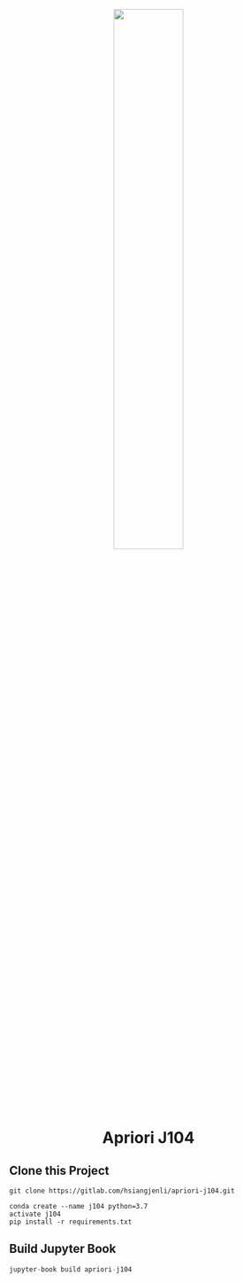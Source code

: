 <div align='center'>
    <img src='https://hsiangjenli.gitlab.io/apriori-j104/cover.png' width='50%' style='padding-bottom: 2rem'>

# Apriori J104
</div>

## Clone this Project

```shell
git clone https://gitlab.com/hsiangjenli/apriori-j104.git
```

```shell
conda create --name j104 python=3.7
activate j104
pip install -r requirements.txt
```

## Build Jupyter Book
```python
jupyter-book build apriori-j104
```
